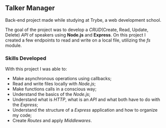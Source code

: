## Talker Manager

Back-end project made while studying at Trybe, a web development school.

The goal of the project was to develop a _CRUD_(Create, Read, Update, Delete) _API_ of speakers using __Node.js__ and __Express__. On this project I created a few endpoints to read and write on a local file, utilizing the _fs_ module.

### Skills Developed

With this project I was able to:

- Make asynchronous operations using callbacks;
- Read and write files locally with _Node.js_;
- Make functions calls in a conscious way;
- Understand the basics of the _Node.js_;
- Understand what is _HTTP_, what is an _API_ and what both have to do with the _Express_;
- Understand the structure of a _Express_ application and how to organize my code;
- Create _Routes_ and apply _Middlewares_.